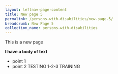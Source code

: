 ```yaml
---
layout: leftnav-page-content
title: New page 5
permalink: /persons-with-disabilities/new-page-5/
breadcrumb: New Page 5
collection_name: persons-with-disabilities
---
```


This is a new page

**I have a body of text**

 - point 1 
 - point 2
 TESTING 1-2-3 TRAINING

